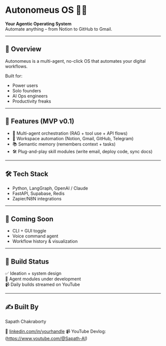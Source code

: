 # Autonomeus OS 🤖🧩

**Your Agentic Operating System**  
Automate anything – from Notion to GitHub to Gmail.

---

## 🎯 Overview

Autonomeus is a multi-agent, no-click OS that automates your digital workflows.

Built for:
- Power users
- Solo founders
- AI Ops engineers
- Productivity freaks

---

## 🧠 Features (MVP v0.1)

- 🔁 Multi-agent orchestration (RAG + tool use + API flows)
- 🧠 Workspace automation (Notion, Gmail, GitHub, Telegram)
- 📚 Semantic memory (remembers context + tasks)
- 🛠️ Plug-and-play skill modules (write email, deploy code, sync docs)

---

## 🛠 Tech Stack

- Python, LangGraph, OpenAI / Claude
- FastAPI, Supabase, Redis  
- Zapier/N8N integrations

---

## 🧪 Coming Soon

- CLI + GUI toggle
- Voice command agent
- Workflow history & visualization

---

## 📅 Build Status

✅ Ideation + system design  
🚧 Agent modules under development  
📹 Daily builds streamed on YouTube

---

## ✍️ Built By

Sapath Chakraborty  

🔗 [linkedin.com/in/yourhandle](https://linkedin.com/in/yourhandle)
📹 YouTube Devlog:(https://www.youtube.com/@Sapath-AI)
